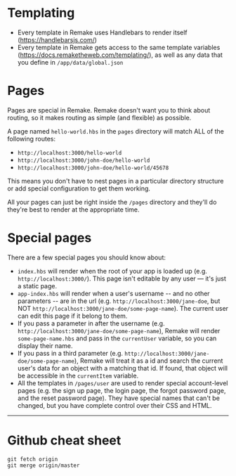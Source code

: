 # Templating

* Every template in Remake uses Handlebars to render itself (https://handlebarsjs.com/)
* Every template in Remake gets access to the same template variables (https://docs.remaketheweb.com/templating/), as well as any data that you define in `/app/data/global.json`

# Pages

Pages are special in Remake. Remake doesn't want you to think about routing, so it makes routing as simple (and flexible) as possible.

A page named `hello-world.hbs` in the `pages` directory will match ALL of the following routes:

* `http://localhost:3000/hello-world`
* `http://localhost:3000/john-doe/hello-world`
* `http://localhost:3000/john-doe/hello-world/45678`

This means you don't have to nest pages in a particular directory structure or add special configuration to get them working.

All your pages can just be right inside the `/pages` directory and they'll do they're best to render at the appropriate time.

# Special pages

There are a few special pages you should know about:

* `index.hbs` will render when the root of your app is loaded up (e.g. `http://localhost:3000/`). This page isn't editable by any user — it's just a static page.
* `app-index.hbs` will render when a user's username -- and no other parameters -- are in the url (e.g. `http://localhost:3000/jane-doe`, but NOT `http://localhost:3000/jane-doe/some-page-name`). The current user can edit this page if it belong to them.
* If you pass a parameter in after the username (e.g. `http://localhost:3000/jane-doe/some-page-name`), Remake will render `some-page-name.hbs` and pass in the `currentUser` variable, so you can display their name.
* If you pass in a third parameter (e.g. `http://localhost:3000/jane-doe/some-page-name`), Remake will treat it as a id and search the current user's data for an object with a matching that id. If found, that object will be accessible in the `currentItem` variable.
* All the templates in `/pages/user` are used to render special account-level pages (e.g. the sign up page, the login page, the forgot password page, and the reset password page). They have special names that can't be changed, but you have complete control over their CSS and HTML.


---
# Github cheat sheet
```
git fetch origin
git merge origin/master


```


